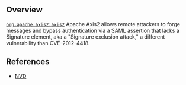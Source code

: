 ## Overview
[`org.apache.axis2:axis2`](http://search.maven.org/#search%7Cga%7C1%7Ca%3A%22axis2%22)
Apache Axis2 allows remote attackers to forge messages and bypass authentication via a SAML assertion that lacks a Signature element, aka a "Signature exclusion attack," a different vulnerability than CVE-2012-4418.

## References
- [NVD](https://web.nvd.nist.gov/view/vuln/detail?vulnId=CVE-2012-5351)